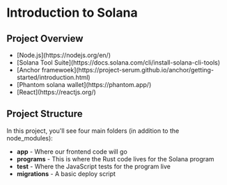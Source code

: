 <h1>Introduction to Solana</h1>
<h2>Project Overview</h3>
<ul>
    <li>[Node.js](https://nodejs.org/en/)</li>
    <li>[Solana Tool Suite](https://docs.solana.com/cli/install-solana-cli-tools)</li>
    <li>[Anchor framewoek](https://project-serum.github.io/anchor/getting-started/introduction.html)</li>
    <li>[Phantom solana wallet](https://phantom.app/)</li>
    <li>[React](https://reactjs.org/)</li>
</ul>

<h2>Project Structure</h2>
In this project, you'll see four main folders (in addition to the node_modules):

<ul>
    <li><b>app</b> - Where our frontend code will go</li>
    <li><b>programs</b> - This is where the Rust code lives for the Solana program</li>
    <li><b>test</b> - Where the JavaScript tests for the program live</li>
    <li><b>migrations</b> - A basic deploy script</li>
</ul>